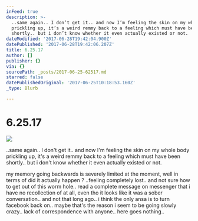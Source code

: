 ```yaml
---
inFeed: true
description: >-
  ..same again.. I don’t get it.. and now I’m feeling the skin on my whole body
  prickling up, it’s a weird remmy back to a feeling which must have been
  shortly.. but i don’t know whether it even actually existed or not.
dateModified: '2017-06-28T19:42:04.900Z'
datePublished: '2017-06-28T19:42:06.207Z'
title: 6.25.17
author: []
publisher: {}
via: {}
sourcePath: _posts/2017-06-25-62517.md
starred: false
datePublishedOriginal: '2017-06-25T10:18:53.160Z'
_type: Blurb

---
```

# 6.25.17
![](https://the-grid-user-content.s3-us-west-2.amazonaws.com/a7cb05a1-adb2-4d82-addb-38f3890a96ec.jpg)

..same again.. I don't get it.. and now I'm feeling the skin on my whole body prickling up, it's a weird remmy back to a feeling which must have been shortly.. but i don't know whether it even actually existed or not.

my memory going backwards is severely limited at the moment, well in terms of did it actually happen ? ..feeling completely lost.. and not sure how to get out of this worm hole.. read a complete message on messenger that i have no recollection of at all, even tho it looks like it was a sober conversation.. and not that long ago.. i think the only ansa is to turn facebook back on.. maybe that's the reason i seem to be going slowly crazy.. lack of correspondence with anyone.. here goes nothing..